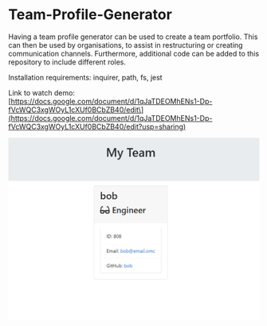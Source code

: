 # Team-Profile-Generator

Having a team profile generator can be used to create a team portfolio. This can then be used by organisations, to assist in restructuring or creating communication channels. Furthermore, additional code can be added to this repository to include different roles. 

Installation requirements: inquirer, path, fs, jest


Link to watch demo:
[https://docs.google.com/document/d/1qJaTDEOMhENs1-Dp-fVcWQC3xgWOyL1cXUf0BCbZB40/edit\](https://docs.google.com/document/d/1qJaTDEOMhENs1-Dp-fVcWQC3xgWOyL1cXUf0BCbZB40/edit?usp=sharing)
 
<img src="./img/example.jpg">
